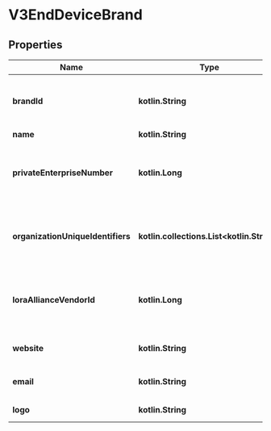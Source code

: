 
# V3EndDeviceBrand

## Properties
Name | Type | Description | Notes
------------ | ------------- | ------------- | -------------
**brandId** | **kotlin.String** | Brand identifier, as specified in the Device Repository. |  [optional]
**name** | **kotlin.String** | Brand name. |  [optional]
**privateEnterpriseNumber** | **kotlin.Long** | Private Enterprise Number (PEN) assigned by IANA. |  [optional]
**organizationUniqueIdentifiers** | **kotlin.collections.List&lt;kotlin.String&gt;** | Organization Unique Identifiers (OUI) assigned by IEEE. |  [optional]
**loraAllianceVendorId** | **kotlin.Long** | VendorID managed by the LoRa Alliance, as defined in TR005. |  [optional]
**website** | **kotlin.String** | Brand website URL. |  [optional]
**email** | **kotlin.String** | Contact email address. |  [optional]
**logo** | **kotlin.String** | Path to brand logo. |  [optional]



